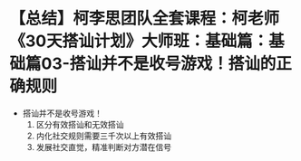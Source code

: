 # 【总结】柯李思团队全套课程：柯老师《30天搭讪计划》大师班：基础篇：基础篇03-搭讪并不是收号游戏！搭讪的正确规则

-   搭讪并不是收号游戏！
    1.  区分有效搭讪和无效搭讪
    2.  内化社交规则需要三千次以上有效搭讪
    3.  发展社交直觉，精准判断对方潜在信号